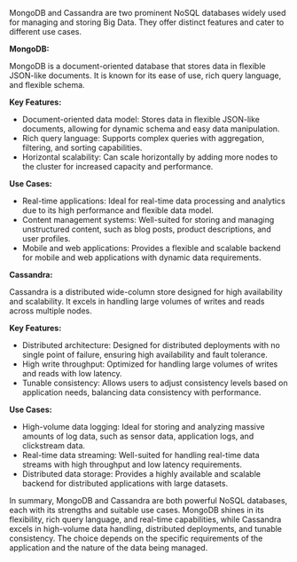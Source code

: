 MongoDB and Cassandra are two prominent NoSQL databases widely used for managing and storing Big Data. They offer distinct features and cater to different use cases.

**MongoDB:**

MongoDB is a document-oriented database that stores data in flexible JSON-like documents. It is known for its ease of use, rich query language, and flexible schema.

**Key Features:**

- Document-oriented data model: Stores data in flexible JSON-like documents, allowing for dynamic schema and easy data manipulation.
- Rich query language: Supports complex queries with aggregation, filtering, and sorting capabilities.
- Horizontal scalability: Can scale horizontally by adding more nodes to the cluster for increased capacity and performance.

**Use Cases:**

- Real-time applications: Ideal for real-time data processing and analytics due to its high performance and flexible data model.
- Content management systems: Well-suited for storing and managing unstructured content, such as blog posts, product descriptions, and user profiles.
- Mobile and web applications: Provides a flexible and scalable backend for mobile and web applications with dynamic data requirements.

**Cassandra:**

Cassandra is a distributed wide-column store designed for high availability and scalability. It excels in handling large volumes of writes and reads across multiple nodes.

**Key Features:**

- Distributed architecture: Designed for distributed deployments with no single point of failure, ensuring high availability and fault tolerance.
- High write throughput: Optimized for handling large volumes of writes and reads with low latency.
- Tunable consistency: Allows users to adjust consistency levels based on application needs, balancing data consistency with performance.

**Use Cases:**

- High-volume data logging: Ideal for storing and analyzing massive amounts of log data, such as sensor data, application logs, and clickstream data.
- Real-time data streaming: Well-suited for handling real-time data streams with high throughput and low latency requirements.
- Distributed data storage: Provides a highly available and scalable backend for distributed applications with large datasets.

In summary, MongoDB and Cassandra are both powerful NoSQL databases, each with its strengths and suitable use cases. MongoDB shines in its flexibility, rich query language, and real-time capabilities, while Cassandra excels in high-volume data handling, distributed deployments, and tunable consistency. The choice depends on the specific requirements of the application and the nature of the data being managed.
